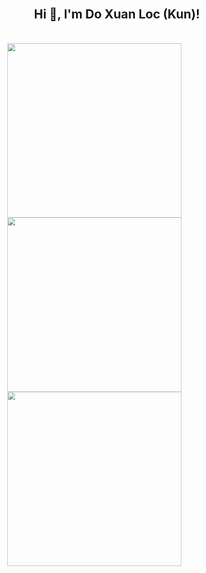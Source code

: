 <h1 align="center">Hi 👋, I'm Do Xuan Loc (Kun)!</h1>
<br>

<p align = "left">
  <img src = "https://github-readme-stats.vercel.app/api?username=lockunlatui&show_icons=true&theme=bear" width = 400 align = left>
  <img src = "https://github-readme-streak-stats.herokuapp.com?user=lockunlatui&theme=dark&hide_border=true" width = 400 align = left>
</p>

<br>
<p align = "left">
  <img src = "https://github-readme-stats.vercel.app/api/top-langs/?username=lockunlatui&layout=compact" width = 400 align = left>
</p>
